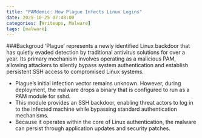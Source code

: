 ```yaml
---
title: "PAMdemic: How Plague Infects Linux Logins"
date: 2025-10-25 07:48:00
categories: [Writeups, Malware]
tags: [malware]
---
```


###Backgroud
‘Plague’ represents a newly identified Linux backdoor that has quietly evaded detection by traditional antivirus solutions for over a year. Its primary mechanism involves operating as a malicious PAM, allowing attackers to silently bypass system authentication and establish persistent SSH access to compromised Linux systems.


- Plague’s initial infection vector remains unknown. However, during deployment, the malware drops a binary that is configured to run as a PAM module for sshd.
- This module provides an SSH backdoor, enabling threat actors to log in to the infected machine while bypassing standard authentication mechanisms.
- Because it operates within the core of Linux authentication, the malware can persist through application updates and security patches.

